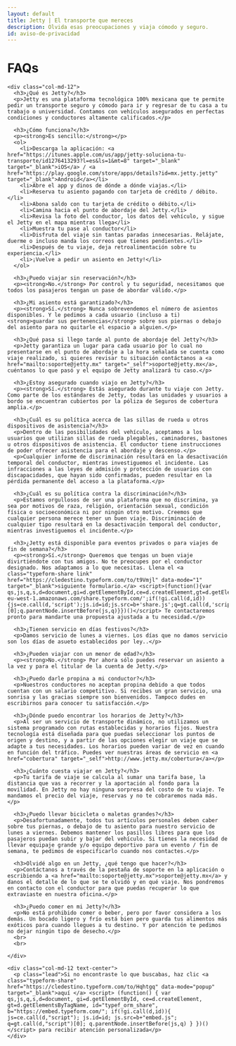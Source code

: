 ```yaml
---
layout: default
title: Jetty | El transporte que mereces
description: Olvida esas preocupaciones y viaja cómodo y seguro.
id: aviso-de-privacidad
---
```


<div class="container">
  <div class="row privacidad">
    <div class="col-md-12">
      <h1>FAQs</h1>
    </div>

    <div class="col-md-12">
      <h3>¿Qué es Jetty?</h3>
      <p>Jetty es una plataforma tecnológica 100% mexicana que te permite pedir un transporte seguro y cómodo para ir y regresar de tu casa a tu trabajo o universidad. Contamos con vehículos asegurados en perfectas condiciones y conductores altamente calificados.</p>

      <h3>¿Cómo funciona?</h3>
      <p><strong>Es sencillo:</strong></p>
      <ol>
        <li>Descarga la aplicación: <a href="https://itunes.apple.com/us/app/jetty-soluciona-tu-transporte/id1276413293?l=es&ls=1&mt=8" target="_blank" target="_blank">iOS</a> / <a href="https://play.google.com/store/apps/details?id=mx.jetty.jetty" target="_blank">Android</a></li>
        <li>Abre el app y dinos de dónde a dónde viajas.</li>
        <li>Reserva tu asiento pagando con tarjeta de crédito / débito.</li>
        <li>Abona saldo con tu tarjeta de crédito o débito.</li>
        <li>Camina hacia el punto de abordaje del Jetty.</li>
        <li>Revisa la foto del conductor, los datos del vehículo, y sigue el Jetty en el mapa mientras llega</li>
        <li>Muestra tu pase al conductor</li>
        <li>Disfruta del viaje sin tantas paradas innecesarias. Relájate, duerme o incluso manda los correos que tienes pendientes.</li>
        <li>Después de tu viaje, deja retroalimentación sobre tu experiencia.</li>
        <li>¡Vuelve a pedir un asiento en Jetty!</li>
      </ol>

      <h3>¿Puedo viajar sin reservación?</h3>
      <p><strong>No.</strong> Por control y tu seguridad, necesitamos que todos los pasajeros tengan un pase de abordar válido.</p>

      <h3>¿Mi asiento está garantizado?</h3>
      <p><strong>Sí.</strong> Nunca sobrevendemos el número de asientos disponibles. Y le pedimos a cada usuario (incluso a ti) <strong>guardar sus pertenencias</strong> sobre sus piernas o debajo del asiento para no quitarle el espacio a alguien.</p>

      <h3>¿Qué pasa si llego tarde al punto de abordaje del Jetty?</h3>
      <p>Jetty garantiza un lugar para cada usuario por lo cual no presentarse en el punto de abordaje a la hora señalada se cuenta como viaje realizado, si quieres revisar tu situación contáctanos a <a href="mailto:soporte@jetty.mx" target="_self">soporte@jetty.mx</a>, cuéntanos lo que pasó y el equipo de Jetty analizará tu caso.</p>

      <h3>¿Estoy asegurado cuando viajo en Jetty?</h3>
      <p><strong>Sí.</strong> Estás asegurado durante tu viaje con Jetty. Como parte de los estándares de Jetty, todas las unidades y usuarios a bordo se encuentran cubiertos por la póliza de Seguros de cobertura amplia.</p>

      <h3>¿Cuál es su política acerca de las sillas de rueda u otros dispositivos de asistencia?</h3>
      <p>Dentro de las posibilidades del vehículo, aceptamos a los usuarios que utilizan sillas de rueda plegables, caminadores, bastones u otros dispositivos de asistencia. El conductor tiene instrucciones de poder ofrecer asistencia para el abordaje y descenso.</p>
      <p>Cualquier informe de discriminación resultará en la desactivación temporal del conductor, mientras investiguemos el incidente. Las infracciones a las leyes de admisión y protección de usuarios con discapacidades, que hayan sido confirmadas, pueden resultar en la pérdida permanente del acceso a la plataforma.</p>

      <h3>¿Cuál es su política contra la discriminación?</h3>
      <p>Estamos orgullosos de ser una plataforma que no discrimina, ya sea por motivos de raza, religión, orientación sexual, condición física o socioeconómica ni por ningún otro motivo. Creemos que cualquier persona merece tener un buen viaje. Discriminación de cualquier tipo resultará en la desactivación temporal del conductor, mientras investiguemos el incidente.</p>

      <h3>¿Jetty está disponible para eventos privados o para viajes de fin de semana?</h3>
      <p><strong>Sí.</strong> Queremos que tengas un buen viaje divirtiéndote con tus amigos. No te preocupes por el conductor designado. Nos adaptamos a lo que necesitas. Llena el <a class="typeform-share link" href="https://cledestino.typeform.com/to/t9Vmjl" data-mode="1" target="_blank">siguiente formulario.</a> <script>(function(){var qs,js,q,s,d=document,gi=d.getElementById,ce=d.createElement,gt=d.getElementsByTagName,id='typef_orm_share',b='https://s3-eu-west-1.amazonaws.com/share.typeform.com/';if(!gi.call(d,id)){js=ce.call(d,'script');js.id=id;js.src=b+'share.js';q=gt.call(d,'script')[0];q.parentNode.insertBefore(js,q)}})()</script> Te contactaremos pronto para mandarte una propuesta ajustada a tu necesidad.</p>

      <h3>¿Tienen servicio en días festivos?</h3>
      <p>Damos servicio de lunes a viernes. Los días que no damos servicio son los días de asueto establecidos por ley..</p>

      <h3>¿Pueden viajar con un menor de edad?</h3>
      <p><strong>No.</strong> Por ahora sólo puedes reservar un asiento a la vez y para el titular de la cuenta de Jetty.</p>

      <h3>¿Puedo darle propina a mi conductor?</h3>
      <p>Nuestros conductores no aceptan propina debido a que todos cuentan con un salario competitivo. Si recibes un gran servicio, una sonrisa y las gracias siempre son bienvenidos. Tampoco dudes en escribirnos para conocer tu satisfacción.</p>

      <h3>¿Dónde puedo encontrar los horarios de Jetty?</h3>
      <p>Al ser un servicio de transporte dinámico, no utilizamos un sistema programado con rutas establecidas y horarios fijos. Nuestra tecnología está diseñada para que puedas seleccionar los puntos de origen y destino, y a partir de las opciones elegir un viaje que se adapte a tus necesidades. Los horarios pueden variar de vez en cuando en función del tráfico. Puedes ver nuestras áreas de servicio en <a href="cobertura" target="_self">http://www.jetty.mx/cobertura</a></p>

      <h3>¿Cuánto cuesta viajar en Jetty?</h3>
      <p>Tu tarifa de viaje se calcula al sumar una tarifa base, la distancia que vas a recorrer y la aportación al fondo para la movilidad. En Jetty no hay ninguna sorpresa del costo de tu viaje. Te mandamos el precio del viaje, reservas y no te cobraremos nada más.</p>

      <h3>¿Puedo llevar bicicleta o maletas grandes?</h3>
      <p>Desafortunadamente, todos tus artículos personales deben caber sobre tus piernas, o debajo de tu asiento para nuestro servicio de lunes a viernes. Debemos mantener los pasillos libres para que los pasajeros puedan subir y bajar del vehículo. Si tienes la necesidad de llevar equipaje grande y/o equipo deportivo para un evento / fin de semana, te pedimos de especificarlo cuando nos contactes.</p>

      <h3>Olvidé algo en un Jetty, ¿qué tengo que hacer?</h3>
      <p>Contáctanos a través de la pestaña de soporte en la aplicación o escribiendo a <a href="mailto:soporte@jetty.mx">soporte@jetty.mx</a> y danos el detalle de lo que se te olvidó y en qué viaje. Nos pondremos en contacto con el conductor para que puedas recuperar lo que extraviaste en nuestra oficina.</p>

      <h3>¿Puedo comer en mi Jetty?</h3>
      <p>No está prohibido comer o beber, pero por favor considera a los demás. Un bocado ligero y frío está bien pero guarda tus alimentos más exóticos para cuando llegues a tu destino. Y por atención te pedimos no dejar ningún tipo de desecho.</p>
      <br>
      <br>

    </div>

    <div class="col-md-12 text-center">
      <p class="lead">Si no encontraste lo que buscabas, haz clic <a class="typeform-share" href="https://cledestino.typeform.com/to/Hqhtgq" data-mode="popup" target="_blank">aquí </a> <script> (function() { var qs,js,q,s,d=document, gi=d.getElementById, ce=d.createElement, gt=d.getElementsByTagName, id="typef_orm_share", b="https://embed.typeform.com/"; if(!gi.call(d,id)){ js=ce.call(d,"script"); js.id=id; js.src=b+"embed.js"; q=gt.call(d,"script")[0]; q.parentNode.insertBefore(js,q) } })() </script> para recibir atención personalizada</p>
    </div>

  </div>

</div>